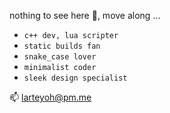 nothing to see here 🙈, move along ...

- `c++ dev, lua scripter`
- `static builds fan`
- `snake_case lover`
- `minimalist coder`
- `sleek design specialist`

📫 larteyoh@pm.me
